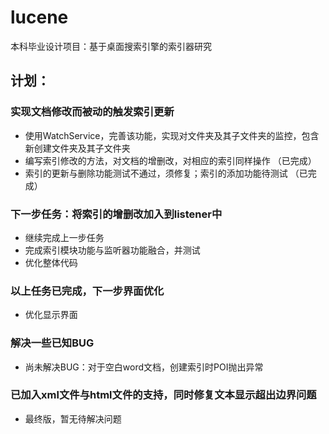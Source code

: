 # lucene
本科毕业设计项目：基于桌面搜索引擎的索引器研究
## 计划：
### 实现文档修改而被动的触发索引更新
* 使用WatchService，完善该功能，实现对文件夹及其子文件夹的监控，包含新创建文件夹及其子文件夹
* 编写索引修改的方法，对文档的增删改，对相应的索引同样操作    （已完成）
* 索引的更新与删除功能测试不通过，须修复；索引的添加功能待测试 （已完成）
### 下一步任务：将索引的增删改加入到listener中
* 继续完成上一步任务
* 完成索引模块功能与监听器功能融合，并测试
* 优化整体代码
### 以上任务已完成，下一步界面优化
* 优化显示界面
### 解决一些已知BUG
* 尚未解决BUG：对于空白word文档，创建索引时POI抛出异常
### 已加入xml文件与html文件的支持，同时修复文本显示超出边界问题
* 最终版，暂无待解决问题
